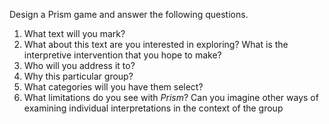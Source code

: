 Design a Prism game and answer the following questions. 

1. What text will you mark?
2. What about this text are you interested in exploring? What is the interpretive intervention that you hope to make?
3. Who will you address it to? 
4. Why this particular group?
5. What categories will you have them select? 
6. What limitations do you see with *Prism*? Can you imagine other ways of examining individual interpretations in the context of the group